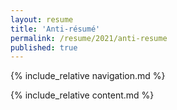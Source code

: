 ```yaml
---
layout: resume
title: 'Anti-résumé'
permalink: /resume/2021/anti-resume
published: true
---
```


<!-- Navigation-->
{% include_relative navigation.md %}
<!-- Page Content-->
{% include_relative content.md %}